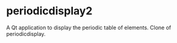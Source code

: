 periodicdisplay2
================

A Qt application to display the periodic table of elements. Clone of periodicdisplay.